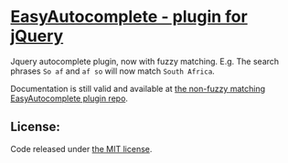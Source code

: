 # <a href='http://easyautocomplete.com' >EasyAutocomplete - plugin for jQuery</a>
Jquery autocomplete plugin, now with fuzzy matching. E.g. The search phrases `So af` and `af so` will now match `South Africa`.

Documentation is still valid and available at <a href="https://github.com/pawelczak/EasyAutocomplete">the non-fuzzy matching EasyAutocomplete plugin repo</a>.

## License:

Code released under <a href='http://github.com/pawelczak/EasyAutocomplete/blob/master/LICENSE.txt' >the MIT license</a>.
